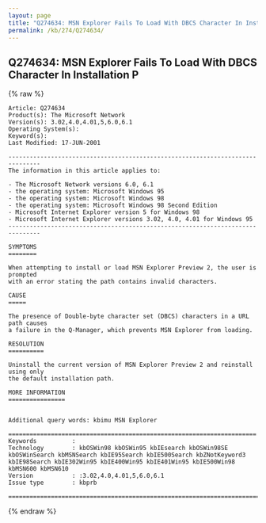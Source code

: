 ```yaml
---
layout: page
title: "Q274634: MSN Explorer Fails To Load With DBCS Character In Installation P"
permalink: /kb/274/Q274634/
---
```


## Q274634: MSN Explorer Fails To Load With DBCS Character In Installation P

{% raw %}

	Article: Q274634
	Product(s): The Microsoft Network
	Version(s): 3.02,4.0,4.01,5,6.0,6.1
	Operating System(s): 
	Keyword(s): 
	Last Modified: 17-JUN-2001
	
	-------------------------------------------------------------------------------
	The information in this article applies to:
	
	- The Microsoft Network versions 6.0, 6.1 
	- the operating system: Microsoft Windows 95 
	- the operating system: Microsoft Windows 98 
	- the operating system: Microsoft Windows 98 Second Edition 
	- Microsoft Internet Explorer version 5 for Windows 98 
	- Microsoft Internet Explorer versions 3.02, 4.0, 4.01 for Windows 95 
	-------------------------------------------------------------------------------
	
	SYMPTOMS
	========
	
	When attempting to install or load MSN Explorer Preview 2, the user is prompted
	with an error stating the path contains invalid characters.
	
	CAUSE
	=====
	
	The presence of Double-byte character set (DBCS) characters in a URL path causes
	a failure in the Q-Manager, which prevents MSN Explorer from loading.
	
	RESOLUTION
	==========
	
	Uninstall the current version of MSN Explorer Preview 2 and reinstall using only
	the default installation path.
	
	MORE INFORMATION
	================
	
	
	Additional query words: kbimu MSN Explorer
	
	======================================================================
	Keywords          :  
	Technology        : kbOSWin98 kbOSWin95 kbIEsearch kbOSWin98SE kbOSWinSearch kbMSNSearch kbIE95Search kbIE500Search kbZNotKeyword3 kbIE98Search kbIE302Win95 kbIE400Win95 kbIE401Win95 kbIE500Win98 kbMSN600 kbMSN610
	Version           : :3.02,4.0,4.01,5,6.0,6.1
	Issue type        : kbprb
	
	=============================================================================
	

{% endraw %}
